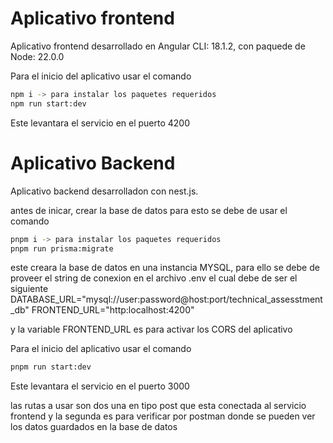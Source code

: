 # Aplicativo frontend

Aplicativo frontend desarrollado en Angular CLI: 18.1.2, con paquede de Node: 22.0.0

Para el inicio del aplicativo usar el comando 
```bash
npm i -> para instalar los paquetes requeridos
npm run start:dev
```
Este levantara el servicio en el puerto 4200


# Aplicativo Backend

Aplicativo backend desarrolladon con nest.js.


antes de inicar, crear la base de datos para esto se debe de usar el comando
```bash
pnpm i -> para instalar los paquetes requeridos
pnpm run prisma:migrate
```
este creara la base de datos en una instancia MYSQL, para ello se debe de proveer el string de conexion en el archivo .env el cual debe de ser el siguiente
DATABASE_URL="mysql://user:password@host:port/technical_assesstment_db"
FRONTEND_URL="http:localhost:4200"

y la variable FRONTEND_URL es para activar los CORS del aplicativo

Para el inicio del aplicativo usar el comando 
```bash
pnpm run start:dev
```
Este levantara el servicio en el puerto 3000


las rutas a usar son dos una en tipo post que esta conectada al servicio frontend y la segunda es para verificar por postman donde se pueden ver los datos guardados en la base de datos

